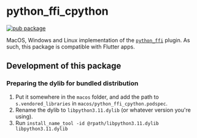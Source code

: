 # python_ffi_cpython

[![pub package](https://img.shields.io/pub/v/python_ffi_cpython.svg)](https://pub.dev/packages/python_ffi_cpython)

MacOS, Windows and Linux implementation of the [`python_ffi`](https://pub.dev/packages/python_ffi) plugin.
As such, this package is compatible with Flutter apps.

## Development of this package

### Preparing the dylib for bundled distribution

1. Put it somewhere in the `macos` folder, and add the path to `s.vendored_libraries`
   in `macos/python_ffi_cpython.podspec`.
2. Rename the dylib to `libpython3.11.dylib` (or whatever version you're using).
3. Run `install_name_tool -id @rpath/libpython3.11.dylib libpython3.11.dylib`
